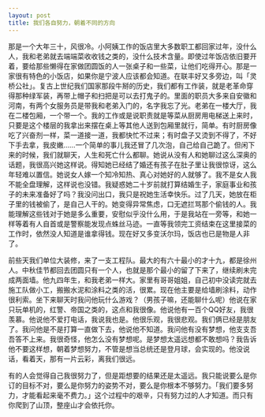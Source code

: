 ```yaml
---
layout: post
title: 我们各自努力，朝着不同的方向
---
```


那是一个大年三十，风很冷。小阿姨工作的饭店里大多数职工都回家过年，没什么人，我和老弟就去端端菜收收钱之类的，没什么技术含量。即使过年饭店依旧要开着，要给那些懒得在家做团圆饭的人一张桌子和一些菜，让他们吃得开心。那是一家很有特色的小饭店，如果你是宁波人应该都会知道。在联丰好又多旁边，叫「灵桥公社」。复古上世纪我们国家那段牛掰的历史，我们都有工作装，就是老革命穿得那种绿军装，再带上帽子和扫把是可以去打鬼子的。里面的职员大多来自安徽和河南，有两个女服务员是带我和老弟入门的，名字我忘了光。老弟在一楼大厅，我在二楼包厢，一个带一个。我的工作或是说职责就是等菜从厨房用电梯送上来时，只要是这个楼层的我拿出来摆在桌上等其他人送到包厢里就行，简单。有时厨房像吃了兴奋剂一样，菜一道接一道，我都快忙不过来；有时盘子又烫到不得了，不好下手去拿，我皮嫩……一个简单的事儿我还冒了几次泡，自己给自己跪了。但闲下来的时候，我们就聊天，人生和死亡什么都聊。她说从没有人和她聊过这么深奥的话题，我很高兴她这样说。得知她已经结了婚还有孩子在肚子里让我很惊讶，这么年轻难以置信。她说女人嫁一个知冷知热、真心对她好的人就够了。我不是女人我不能全盘理解，这样说也没错。我疑惑她二十岁前就打算结婚生子，家庭事业和孩子的未来准备好了吗？我没问出口，我只是祝她生活幸快乐。过了几天，她放在柜子里的钱被偷了，是自己人干的。她变得异常焦虑，口无遮拦骂那个偷钱的人。我能理解这些钱对于她是多么重要，安慰似乎没什么用，于是我站在一旁等，和她一样等着有人自首或是警察能发现点蛛丝马迹。一直等我领完工资结束在这里接菜的工作时，依然没人知道是谁拿得钱。现在好又多变沃尔玛，饭店也已是物是人非了。

前些天我们单位大装修，来了一支工程队。最大的有六十最小的才十九，都是徐州人。中秋佳节都回去团圆只有一个人，也就是那个最小的留了下来了，继续刷未完成两面墙。他九四年生，和我老弟一样大。家里有哥哥姐姐，自己初中没读完就去施工队做小工，搬搬水泥和涂料之类的活，很累。现在他主要是给墙刷涂料，动作很利索。坐下来聊天时我问他玩什么游戏？（男孩子嘛，还能聊什么呢）他说在家只玩单机的，红警、帝国之类的，这点和我很像。他说他有一百个QQ好友，我很羡慕。他说他不爱打电话，我说我也是。他很乐观，我很悲观。我们俩已经是朋友了。我问他是不是打算一直做下去，他说他不知道。我问他有没有梦想，他支支吾吾答不上来。我很奇怪，他怎么没有梦想呢。是梦想太遥远想都不敢想吗？我告诉他不要这样想，朝着梦想努力，不管是想当总统还是登月球，会实现的。他没说话，看着天，那有一片云彩，离我们很远。

有的人会觉得自己我很努力了，但是距想要的结果还是太遥远。我只能说要么是你订的目标不对，要么是你努力的姿势不对，要么是你根本不够努力。「我们要多努力，才能看起来毫不费力。」这个过程中的艰辛，只有努力过的人才知道。而只有你爬到了山顶，整座山才会依托你。